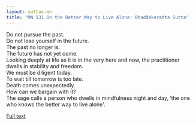 ```yaml
---
layout: suttas-mn
title: "MN 131 On the Better Way to Live Alone: Bhaddekaratta Sutta"
---
```


Do not pursue the past.  
Do not lose yourself in the future.  
The past no longer is.  
The future has not yet come.  
Looking deeply at life as it is in the very here and now, the practitioner dwells in stability and freedom.  
We must be diligent today.  
To wait till tomorrow is too late.  
Death comes unexpectedly.  
How can we bargain with it?  
The sage calls a person who dwells in mindfulness night and day, ‘the one who knows the better way to live alone'.

[Full text](https://plumvillage.org/sutra/discourse-on-knowing-the-better-way-to-live-alone/)  
